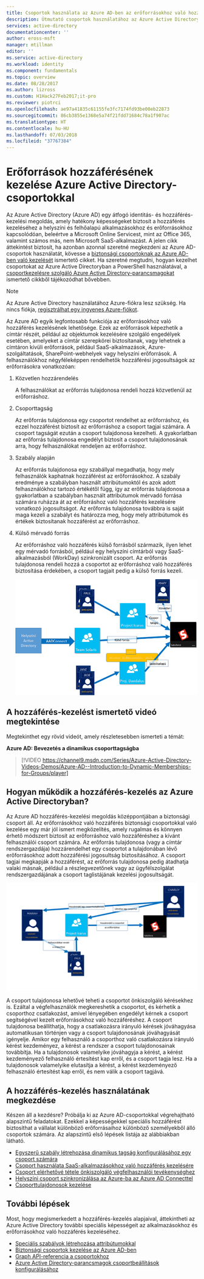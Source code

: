 ```yaml
---
title: Csoportok használata az Azure AD-ben az erőforrásokhoz való hozzáférés kezeléséhez | Microsoft Docs
description: Útmutató csoportok használatához az Azure Active Directoryban a helyszíni és felhőalapú alkalmazások és erőforrások felhasználói hozzáférésének kezeléséhez.
services: active-directory
documentationcenter: ''
author: eross-msft
manager: mtillman
editor: ''
ms.service: active-directory
ms.workload: identity
ms.component: fundamentals
ms.topic: overview
ms.date: 08/28/2017
ms.author: lizross
ms.custom: H1Hack27Feb2017;it-pro
ms.reviewer: piotrci
ms.openlocfilehash: ae97a41835c61155fe3fc7174fd93be00eb22873
ms.sourcegitcommit: 86cb3855e1368e5a74f21fdd71684c78a1f907ac
ms.translationtype: HT
ms.contentlocale: hu-HU
ms.lasthandoff: 07/03/2018
ms.locfileid: "37767384"
---
```

# <a name="manage-access-to-resources-with-azure-active-directory-groups"></a>Erőforrások hozzáférésének kezelése Azure Active Directory-csoportokkal
Az Azure Active Directory (Azure AD) egy átfogó identitás- és hozzáférés-kezelési megoldás, amely hatékony képességeket biztosít a hozzáférés kezeléséhez a helyszíni és felhőalapú alkalmazásokhoz és erőforrásokhoz kapcsolódóan, beleértve a Microsoft Online Servicest, mint az Office 365, valamint számos más, nem Microsoft SaaS-alkalmazást. A jelen cikk áttekintést biztosít, ha azonban azonnal szeretné megkezdeni az Azure AD-csoportok használatát, kövesse a [biztonsági csoportoknak az Azure AD-ben való kezelését](active-directory-groups-create-azure-portal.md) ismertető cikket. Ha szeretné megtudni, hogyan kezelhet csoportokat az Azure Active Directoryban a PowerShell használatával, a [csoportkezelésre szolgáló Azure Active Directory-parancsmagokat](../users-groups-roles/groups-settings-v2-cmdlets.md) ismertető cikkből tájékozódhat bővebben.

> [!NOTE]
> Az Azure Active Directory használatához Azure-fiókra lesz szükség. Ha nincs fiókja, [regisztrálhat egy ingyenes Azure-fiókot](https://azure.microsoft.com/pricing/free-trial/).
>
>

Az Azure AD egyik legfontosabb funkciója az erőforrásokhoz való hozzáférés kezelésének lehetősége. Ezek az erőforrások képezhetik a címtár részét, például az objektumok kezelésére szolgáló engedélyek esetében, amelyeket a címtár szerepkörei biztosítanak, vagy lehetnek a címtáron kívüli erőforrások, például SaaS-alkalmazások, Azure-szolgáltatások, SharePoint-webhelyek vagy helyszíni erőforrások. A felhasználókhoz négyféleképpen rendelhetők hozzáférési jogosultságok az erőforrásokra vonatkozóan:

1. Közvetlen hozzárendelés

    A felhasználókat az erőforrás tulajdonosa rendeli hozzá közvetlenül az erőforráshoz.
2. Csoporttagság

    Az erőforrás tulajdonosa egy csoportot rendelhet az erőforráshoz, és ezzel hozzáférést biztosít az erőforráshoz a csoport tagjai számára. A csoport tagságát ezután a csoport tulajdonosa kezelheti. A gyakorlatban az erőforrás tulajdonosa engedélyt biztosít a csoport tulajdonosának arra, hogy felhasználókat rendeljen az erőforráshoz.
3. Szabály alapján

    Az erőforrás tulajdonosa egy szabállyal megadhatja, hogy mely felhasználók kaphatnak hozzáférést az erőforrásokhoz. A szabály eredménye a szabályban használt attribútumoktól és azok adott felhasználókhoz tartozó értékétől függ, így az erőforrás tulajdonosa a gyakorlatban a szabályban használt attribútumok mérvadó forrása számára ruházza át az erőforráshoz való hozzáférés kezelésére vonatkozó jogosultságot. Az erőforrás tulajdonosa továbbra is saját maga kezeli a szabályt és határozza meg, hogy mely attribútumok és értékek biztosítanak hozzáférést az erőforráshoz.
4. Külső mérvadó forrás

    Az erőforráshoz való hozzáférés külső forrásból származik, ilyen lehet egy mérvadó forrásból, például egy helyszíni címtárból vagy SaaS-alkalmazásból (WorkDay) szinkronizált csoport. Az erőforrás tulajdonosa rendeli hozzá a csoportot az erőforráshoz való hozzáférés biztosítása érdekében, a csoport tagjait pedig a külső forrás kezeli.

   ![Ábra: A hozzáférés-kezelés áttekintése](./media/active-directory-manage-groups/access-management-overview.png)

## <a name="watch-a-video-that-explains-access-management"></a>A hozzáférés-kezelést ismertető videó megtekintése
Megtekinthet egy rövid videót, amely részletesebben ismerteti a témát:

**Azure AD: Bevezetés a dinamikus csoporttagságba**

> [!VIDEO https://channel9.msdn.com/Series/Azure-Active-Directory-Videos-Demos/Azure-AD--Introduction-to-Dynamic-Memberships-for-Groups/player]
>
>

## <a name="how-does-access-management-in-azure-active-directory-work"></a>Hogyan működik a hozzáférés-kezelés az Azure Active Directoryban?
Az Azure AD hozzáférés-kezelési megoldás középpontjában a biztonsági csoport áll. Az erőforrásokhoz való hozzáférés biztonsági csoportokkal való kezelése egy már jól ismert megközelítés, amely rugalmas és könnyen érhető módszert biztosít az erőforráshoz való hozzáféréshez a kívánt felhasználói csoport számára. Az erőforrás tulajdonosa (vagy a címtár rendszergazdája) hozzárendelhet egy csoportot a tulajdonában lévő erőforrásokhoz adott hozzáférési jogosultság biztosításához. A csoport tagjai megkapják a hozzáférést, az erőforrás tulajdonosa pedig átadhatja valaki másnak, például a részlegvezetőnek vagy az ügyfélszolgálat rendszergazdájának a csoport taglistájának kezelési jogosultságát.

![Ábra: Az Azure Active Directory hozzáférés-kezelése](./media/active-directory-manage-groups/active-directory-access-management-works.png)

A csoport tulajdonosa lehetővé teheti a csoportot önkiszolgáló kérésekhez is. Ezáltal a végfelhasználók megkereshetik a csoportot, és kérhetik a csoporthoz csatlakozást, amivel lényegében engedélyt kérnek a csoport segítségével kezelt erőforrásokhoz való hozzáféréshez. A csoport tulajdonosa beállíthatja, hogy a csatlakozásra irányuló kérések jóváhagyása automatikusan történjen vagy a csoport tulajdonosának jóváhagyását igényelje. Amikor egy felhasználó a csoporthoz való csatlakozásra irányuló kérést kezdeményez, a kérést a rendszer a csoport tulajdonosainak továbbítja. Ha a tulajdonosok valamelyike jóváhagyja a kérést, a kérést kezdeményező felhasználó értesítést kap erről, és a csoport tagja lesz. Ha a tulajdonosok valamelyike elutasítja a kérést, a kérést kezdeményező felhasználó értesítést kap erről, és nem válik a csoport tagjává.

## <a name="getting-started-with-access-management"></a>A hozzáférés-kezelés használatának megkezdése
Készen áll a kezdésre? Próbálja ki az Azure AD-csoportokkal végrehajtható alapszintű feladatokat. Ezekkel a képességekkel speciális hozzáférést biztosíthat a vállalat különböző erőforrásaihoz különböző személyekből álló csoportok számára. Az alapszintű első lépések listája az alábbiakban látható.

* [Egyszerű szabály létrehozása dinamikus tagság konfigurálásához egy csoport számára](active-directory-groups-create-azure-portal.md)
* [Csoport használata SaaS-alkalmazásokhoz való hozzáférés kezelésére](../users-groups-roles/groups-saasapps.md)
* [Csoport elérhetővé tétele önkiszolgáló végfelhasználói tevékenységhez](../users-groups-roles/groups-self-service-management.md)
* [Helyszíni csoport szinkronizálása az Azure-ba az Azure AD Connecttel](../connect/active-directory-aadconnect.md)
* [Csoporttulajdonosok kezelése](active-directory-accessmanagement-managing-group-owners.md)

## <a name="next-steps"></a>További lépések
Most, hogy megismerkedett a hozzáférés-kezelés alapjaival, áttekintheti az Azure Active Directory további speciális képességeit az alkalmazásokhoz és erőforrásokhoz való hozzáférés kezeléséhez.

* [Speciális szabályok létrehozása attribútumokkal](../active-directory-groups-dynamic-membership-azure-portal.md)
* [Biztonsági csoportok kezelése az Azure AD-ben](active-directory-groups-create-azure-portal.md)
* [Graph API-referencia a csoportokhoz](https://msdn.microsoft.com/Library/Azure/Ad/Graph/api/groups-operations#GroupFunctions)
* [Azure Active Directory-parancsmagok csoportbeállítások konfigurálásához](../users-groups-roles/groups-settings-cmdlets.md)
